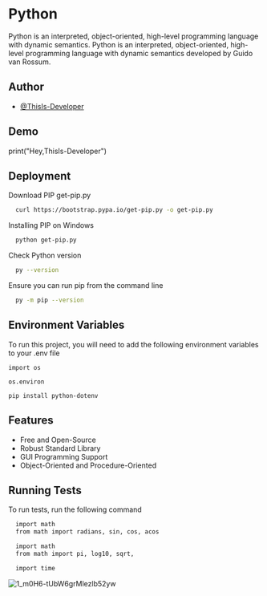 
# Python

Python is an interpreted, object-oriented, high-level programming language with dynamic semantics. Python is an interpreted, object-oriented, high-level programming language with dynamic semantics developed by Guido van Rossum.


## Author

- [@ThisIs-Developer](https://github.com/ThisIs-Developer)


## Demo

print("Hey,ThisIs-Developer")


## Deployment

Download PIP get-pip.py
```bash
  curl https://bootstrap.pypa.io/get-pip.py -o get-pip.py
```
Installing PIP on Windows
```bash
  python get-pip.py
```
Check Python version
```bash
  py --version
```
Ensure you can run pip from the command line
```bash
  py -m pip --version
```

## Environment Variables

To run this project, you will need to add the following environment variables to your .env file

`import os`

`os.environ`

`pip install python-dotenv`


## Features

- Free and Open-Source
- Robust Standard Library
- GUI Programming Support
- Object-Oriented and Procedure-Oriented



## Running Tests

To run tests, run the following command

```bash
  import math
  from math import radians, sin, cos, acos
```
```bash
  import math
  from math import pi, log10, sqrt, 
```
```bash
  import time 
```

![1_m0H6-tUbW6grMlezlb52yw](https://user-images.githubusercontent.com/109382325/215742763-dae806ba-d3ce-4a8c-a530-3e239b6eb4e9.png)
